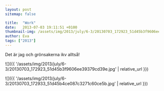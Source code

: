 ```yaml
---
layout: post
sitemap: false

title:  "Work"
date:   2013-07-03 19:11:51 +0100
thumbnail-img: /assets/img/2013/july/6-3/20130703_172923_51d45b3f9606ee39379cd39e.jpg
author: Eva
tags: ["2013"]
---
```


Det är jag och grönsakerna ikv alltså!

![]({{ '/assets/img/2013/july/6-3/20130703_172923_51d45b3f9606ee39379cd39e.jpg'  | relative_url }})

![]({{ '/assets/img/2013/july/6-3/20130703_172933_51d45b4ce087c3271c60ce5b.jpg'  | relative_url }})

